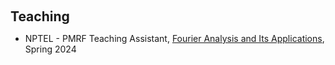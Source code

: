 <h1 id="teaching"></h1>

<h2 style="margin: 60px 0px 10px;">Teaching</h2>
<ul>

 <li>
   NPTEL - PMRF Teaching Assistant, <a href="https://onlinecourses.nptel.ac.in/noc23_ma22/preview">Fourier Analysis and Its Applications</a>, Spring 2024
  </li>
  
</ul>

